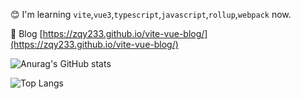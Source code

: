 😊 I'm learning `vite`,`vue3`,`typescript`,`javascript`,`rollup`,`webpack` now.

📝 Blog [https://zqy233.github.io/vite-vue-blog/](https://zqy233.github.io/vite-vue-blog/)

![Anurag's GitHub stats](https://github-readme-stats.vercel.app/api?username=zqy233&theme=prussian&show_icons=true&count_private=true)

![Top Langs](https://github-readme-stats.vercel.app/api/top-langs/?username=zqy233&layout=compact)
